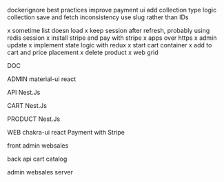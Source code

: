 dockerignore best practices
improve payment ui
add collection type logic
collection save and fetch inconsistency
use slug rather than IDs

x sometime list doesn load
x keep session after refresh, probably using redis session
x install stripe and pay with stripe
x apps over https
x admin update
x implement state logic with redux
x start cart container
x add to cart and price placement
x delete product
x web grid

DOC

ADMIN
material-ui
react

API
Nest.Js

CART
Nest.Js

PRODUCT
Nest.Js

WEB
chakra-ui
react
Payment with Stripe

front
admin
websales

back
api
cart
catalog

admin
websales
server
